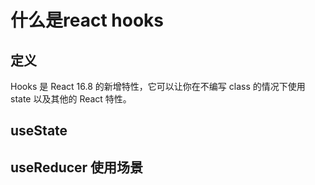 # 什么是react hooks
## 定义
Hooks 是 React 16.8 的新增特性，它可以让你在不编写 class 的情况下使用 state 以及其他的 React 特性。

## useState
## useReducer 使用场景

